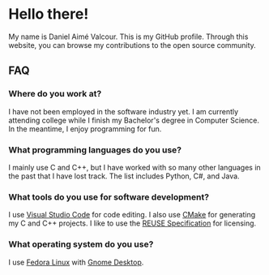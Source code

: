 # Hello there!

My name is Daniel Aimé Valcour. This is my GitHub profile. Through this website, you can browse my contributions to the open source community.

## FAQ

### Where do you work at?

I have not been employed in the software industry yet. I am currently attending college while I finish my Bachelor's degree in Computer Science. In the meantime, I enjoy programming for fun.

### What programming languages do you use?

I mainly use C and C++, but I have worked with so many other languages in the past that I have lost track. The list includes Python, C#, and Java.

### What tools do you use for software development?

I use [Visual Studio Code](https://code.visualstudio.com/) for code editing. I also use [CMake](https://cmake.org/) for generating my C and C++ projects. I like to use the [REUSE Specification](https://reuse.software/) for licensing.

### What operating system do you use?

I use [Fedora Linux](https://fedoraproject.org/) with [Gnome Desktop](https://www.gnome.org/).
